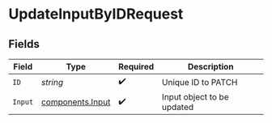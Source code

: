# UpdateInputByIDRequest


## Fields

| Field                                                | Type                                                 | Required                                             | Description                                          |
| ---------------------------------------------------- | ---------------------------------------------------- | ---------------------------------------------------- | ---------------------------------------------------- |
| `ID`                                                 | *string*                                             | :heavy_check_mark:                                   | Unique ID to PATCH                                   |
| `Input`                                              | [components.Input](../../models/components/input.md) | :heavy_check_mark:                                   | Input object to be updated                           |
